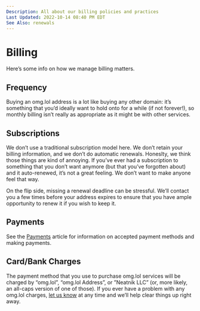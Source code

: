 ```yaml
---
Description: All about our billing policies and practices  
Last Updated: 2022-10-14 08:40 PM EDT
See Also: renewals
---
```


# Billing

Here’s some info on how we manage billing matters.

## Frequency

Buying an omg.lol address is a lot like buying any other domain: it’s something that you’d ideally want to hold onto for a while (if not forever!), so monthly billing isn’t really as appropriate as it might be with other services.

## Subscriptions

We don’t use a traditional subscription model here. We don’t retain your billing information, and we don’t do automatic renewals. Honeslty, we think those things are kind of annoying. If you’ve ever had a subscription to something that you don’t want anymore (but that you’ve forgotten about) and it auto-renewed, it’s not a great feeling. We don’t want to make anyone feel that way.

On the flip side, missing a renewal deadline can be stressful. We’ll contact you a few times before your address expires to ensure that you have ample opportunity to renew it if you wish to keep it.

## Payments

See the [Payments](/info/payments) article for information on accepted payment methods and making payments.

## Card/Bank Charges

The payment method that you use to purchase omg.lol services will be charged by “omg.lol”, “omg.lol Address”, or ”Neatnik LLC” (or, more likely, an all-caps version of one of those). If you ever have a problem with any omg.lol charges, [let us know](/info/contact) at any time and we’ll help clear things up right away.